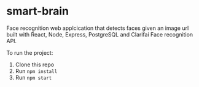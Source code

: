 # smart-brain

Face recognition web applcication that detects faces given an image url built with React, Node, Express, PostgreSQL and Clarifai Face recognition API.

To run the project:

1. Clone this repo
2. Run `npm install`
3. Run `npm start`
